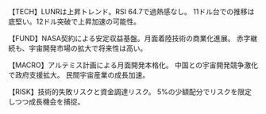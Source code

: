 【TECH】LUNRは上昇トレンド。RSI 64.7で過熱感なし。
11ドル台での推移は底堅い。12ドル突破で上昇加速の可能性。

【FUND】NASA契約による安定収益基盤。月面着陸技術の商業化進展。
赤字継続も、宇宙開発市場の拡大で将来性は高い。

【MACRO】アルテミス計画による月面開発本格化。
中国との宇宙開発競争激化で政府支援拡大。
民間宇宙産業の成長加速。

【RISK】技術的失敗リスクと資金調達リスク。
5%の少額配分でリスクを限定しつつ成長機会を捕捉。